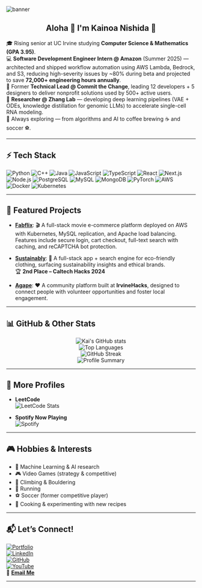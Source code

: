 ![banner](https://user-images.githubusercontent.com/115957335/206072714-e651260c-ce98-4a7b-865b-7b0ee1ed0b9e.png)

<h2 align="center">Aloha 🌺 I'm Kainoa Nishida 👋</h2>

🎓 Rising senior at UC Irvine studying **Computer Science & Mathematics (GPA 3.95)**.  
💻 **Software Development Engineer Intern @ Amazon** (Summer 2025) — architected and shipped workflow automation using AWS Lambda, Bedrock, and S3, reducing high-severity issues by ~80% during beta and projected to save **72,000+ engineering hours annually**.  
🌱 Former **Technical Lead @ Commit the Change**, leading 12 developers + 5 designers to deliver nonprofit solutions used by 500+ active users.  
🔬 **Researcher @ Zhang Lab** — developing deep learning pipelines (VAE + ODEs, knowledge distillation for genomic LLMs) to accelerate single-cell RNA modeling.  
🧠 Always exploring — from algorithms and AI to coffee brewing ☕ and soccer ⚽.  

---

## ⚡ Tech Stack
![Python](https://img.shields.io/badge/-Python-333?logo=python&logoColor=ffdd54)
![C++](https://img.shields.io/badge/-C++-333?logo=cplusplus&logoColor=00599C)
![Java](https://img.shields.io/badge/-Java-333?logo=java&logoColor=007396)
![JavaScript](https://img.shields.io/badge/-JavaScript-333?logo=javascript&logoColor=F7DF1E)
![TypeScript](https://img.shields.io/badge/-TypeScript-333?logo=typescript&logoColor=3178C6)
![React](https://img.shields.io/badge/-React-333?logo=react&logoColor=61DAFB)
![Next.js](https://img.shields.io/badge/-Next.js-333?logo=next.js&logoColor=white)
![Node.js](https://img.shields.io/badge/-Node.js-333?logo=node.js&logoColor=339933)
![PostgreSQL](https://img.shields.io/badge/-PostgreSQL-333?logo=postgresql&logoColor=336791)
![MySQL](https://img.shields.io/badge/-MySQL-333?logo=mysql&logoColor=4479A1)
![MongoDB](https://img.shields.io/badge/-MongoDB-333?logo=mongodb&logoColor=47A248)
![PyTorch](https://img.shields.io/badge/-PyTorch-333?logo=pytorch&logoColor=EE4C2C)
![AWS](https://img.shields.io/badge/-AWS-333?logo=amazon-aws&logoColor=FF9900)
![Docker](https://img.shields.io/badge/-Docker-333?logo=docker&logoColor=2496ED)
![Kubernetes](https://img.shields.io/badge/-Kubernetes-333?logo=kubernetes&logoColor=326CE5)

---

## 🚀 Featured Projects
- [**Fabflix**](https://github.com/your-repo): 🎬 A full-stack movie e-commerce platform deployed on AWS with Kubernetes, MySQL replication, and Apache load balancing. Features include secure login, cart checkout, full-text search with caching, and reCAPTCHA bot protection.  

- [**Sustainably**](https://github.com/your-repo): 🌱 A full-stack app + search engine for eco-friendly clothing, surfacing sustainability insights and ethical brands.  
   🏆 **2nd Place – Caltech Hacks 2024**  

- [**Agape**](https://github.com/your-repo): ❤️ A community platform built at **IrvineHacks**, designed to connect people with volunteer opportunities and foster local engagement.  

---

## 📊 GitHub & Other Stats
<div align="center">

![Kai's GitHub stats](https://github-readme-stats.vercel.app/api?username=KainoaNishida&show_icons=true&theme=tokyonight)  
![Top Languages](https://github-readme-stats.vercel.app/api/top-langs/?username=KainoaNishida&layout=compact&theme=tokyonight)  
![GitHub Streak](https://streak-stats.demolab.com?user=KainoaNishida&theme=tokyonight&hide_border=false)  
![Profile Summary](https://github-profile-summary-cards.vercel.app/api/cards/profile-details?username=KainoaNishida&theme=tokyonight)

</div>

---

## 🧩 More Profiles
- **LeetCode**  
![LeetCode Stats](https://leetcard.jacoblin.cool/your-leetcode-username?theme=dark&font=Source%20Code%20Pro&ext=activity)  

- **Spotify Now Playing**  
![Spotify](https://novatorem.vercel.app/api/spotify)  

---

## 🎮 Hobbies & Interests
- 🤖 Machine Learning & AI research  
- 🎮 Video Games (strategy & competitive)  
- 🧗 Climbing & Bouldering  
- 🏃 Running  
- ⚽ Soccer (former competitive player)  
- 🍳 Cooking & experimenting with new recipes  

---

## 📬 Let’s Connect!
[![Portfolio](https://img.shields.io/badge/-Portfolio-333?logo=vercel&logoColor=white)](https://kainoanishida.github.io/portfolio/)  
[![LinkedIn](https://img.shields.io/badge/-LinkedIn-blue?logo=Linkedin&logoColor=white)](https://www.linkedin.com/in/kainoa-nishida/)  
[![GitHub](https://img.shields.io/badge/-GitHub-000?logo=github&logoColor=white)](https://github.com/KainoaNishida)  
[![YouTube](https://img.shields.io/badge/-YouTube-red?logo=youtube&logoColor=white)](https://www.youtube.com/your-channel)  
📧 **[Email Me](mailto:kainoanishida@gmail.com)**  

---

[committhechange]: https://ctc-uci.com/

